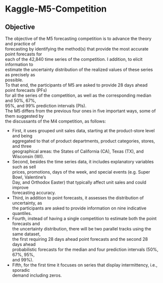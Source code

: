 # Kaggle-M5-Competition

## Objective

The objective of the M5 forecasting competition is to advance the theory and practice of <br />forecasting by identifying the method(s) that provide the most accurate point forecasts for <br />each of the 42,840 time series of the competition. I addition, to elicit information to <br />estimate the uncertainty distribution of the realized values of these series as precisely as <br />possible. <br />
To that end, the participants of M5 are asked to provide 28 days ahead point forecasts (PFs) <br />for all the series of the competition, as well as the corresponding median and 50%, 67%, <br />95%, and 99% prediction intervals (PIs).<br />
The M5 differs from the previous four ones in five important ways, some of them suggested by <br />the discussants of the M4 competition, as follows:<br />
* First, it uses grouped unit sales data, starting at the product-store level and being <br />aggregated to that of product departments, product categories, stores, and three <br />geographical areas: the States of California (CA), Texas (TX), and Wisconsin (WI).
* Second, besides the time series data, it includes explanatory variables such as sell <br />prices, promotions, days of the week, and special events (e.g. Super Bowl, Valentine’s <br />Day, and Orthodox Easter) that typically affect unit sales and could improve <br />forecasting accuracy.
* Third, in addition to point forecasts, it assesses the distribution of uncertainty, as <br />the participants are asked to provide information on nine indicative quantiles.
* Fourth, instead of having a single competition to estimate both the point forecasts and <br />the uncertainty distribution, there will be two parallel tracks using the same dataset, <br />the first requiring 28 days ahead point forecasts and the second 28 days ahead <br />probabilistic forecasts for the median and four prediction intervals (50%, 67%, 95%, <br />and 99%).
* Fifth, for the first time it focuses on series that display intermittency, i.e., sporadic <br />demand including zeros.
